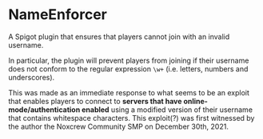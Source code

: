 # NameEnforcer

A Spigot plugin that ensures that players cannot join with an invalid username.

In particular, the plugin will prevent players from joining if their username
does not conform to the regular expression `\w+` (i.e. letters, numbers and
underscores).

This was made as an immediate response to what seems to be an exploit that
enables players to connect to **servers that have online-mode/authentication
enabled** using a modified version of their username that contains whitespace
characters. This exploit(?) was first witnessed by the author the Noxcrew
Community SMP on December 30th, 2021.

